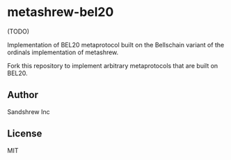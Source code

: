 # metashrew-bel20

(TODO)

Implementation of BEL20 metaprotocol built on the Bellschain variant of the ordinals implementation of metashrew.

Fork this repository to implement arbitrary metaprotocols that are built on BEL20.

## Author

Sandshrew Inc

## License

MIT

